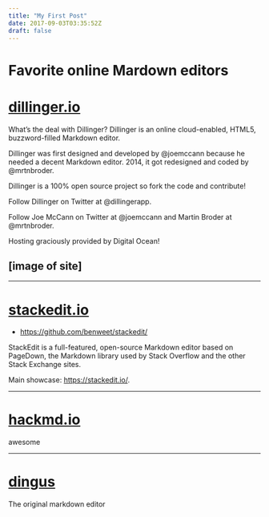 ```yaml
---
title: "My First Post"
date: 2017-09-03T03:35:52Z
draft: false
---
```


# Favorite online Mardown editors


# [dillinger.io](http://dillinger.io)
What’s the deal with Dillinger?
Dillinger is an online cloud-enabled, HTML5, buzzword-filled Markdown editor.

Dillinger was first designed and developed by @joemccann because he needed a decent Markdown editor. 2014, it got redesigned and coded by @mrtnbroder.

Dillinger is a 100% open source project so fork the code and contribute!

Follow Dillinger on Twitter at @dillingerapp.

Follow Joe McCann on Twitter at @joemccann and Martin Broder at @mrtnbroder.

Hosting graciously provided by Digital Ocean!

## [image of site]

---

# [stackedit.io](https://stackedit.io/)
- https://github.com/benweet/stackedit/

StackEdit is a full-featured, open-source Markdown editor based on PageDown, the Markdown library used by Stack Overflow and the other Stack Exchange sites.

Main showcase: https://stackedit.io/.

---


# [hackmd.io](https://hackmd.io)

awesome

---

# [dingus](https://daringfireball.net/projects/markdown/dingus)
The original markdown editor